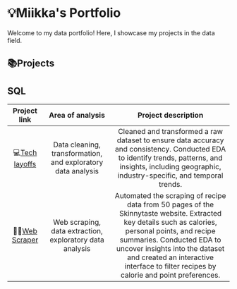 # 💡Miikka's Portfolio
Welcome to my data portfolio! Here, I showcase my projects in the data field.

📚Projects
---
SQL
---
| Project link | Area of analysis | Project description |
| :---:   | :---: | :---: |
| 💻[Tech layoffs](https://github.com/miikkajuntunen/layoffs) | Data cleaning, transformation, and exploratory data analysis | Cleaned and transformed a raw dataset to ensure data accuracy and consistency. Conducted EDA to identify trends, patterns, and insights, including geographic, industry-specific, and temporal trends. |
| 🧑‍💻[Web Scraper](https://github.com/miikkajuntunen/web_scraping_recipes) | Web scraping, data extraction, exploratory data analysis | Automated the scraping of recipe data from 50 pages of the Skinnytaste website. Extracted key details such as calories, personal points, and recipe summaries. Conducted EDA to uncover insights into the dataset and created an interactive interface to filter recipes by calorie and point preferences. |
